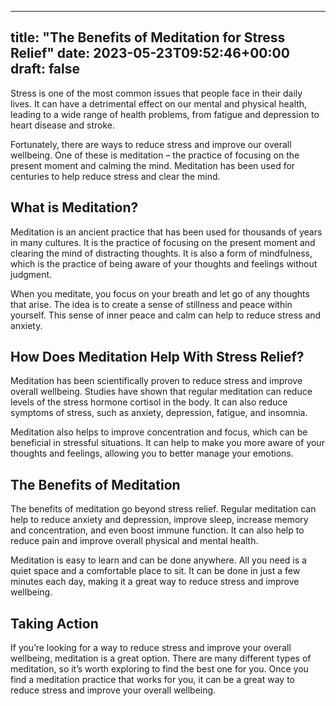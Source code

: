
---
title: "The Benefits of Meditation for Stress Relief"
date: 2023-05-23T09:52:46+00:00
draft: false
---

Stress is one of the most common issues that people face in their daily lives. It can have a detrimental effect on our mental and physical health, leading to a wide range of health problems, from fatigue and depression to heart disease and stroke.

Fortunately, there are ways to reduce stress and improve our overall wellbeing. One of these is meditation – the practice of focusing on the present moment and calming the mind. Meditation has been used for centuries to help reduce stress and clear the mind.

## What is Meditation?
Meditation is an ancient practice that has been used for thousands of years in many cultures. It is the practice of focusing on the present moment and clearing the mind of distracting thoughts. It is also a form of mindfulness, which is the practice of being aware of your thoughts and feelings without judgment.

When you meditate, you focus on your breath and let go of any thoughts that arise. The idea is to create a sense of stillness and peace within yourself. This sense of inner peace and calm can help to reduce stress and anxiety.

## How Does Meditation Help With Stress Relief?
Meditation has been scientifically proven to reduce stress and improve overall wellbeing. Studies have shown that regular meditation can reduce levels of the stress hormone cortisol in the body. It can also reduce symptoms of stress, such as anxiety, depression, fatigue, and insomnia.

Meditation also helps to improve concentration and focus, which can be beneficial in stressful situations. It can help to make you more aware of your thoughts and feelings, allowing you to better manage your emotions.

## The Benefits of Meditation
The benefits of meditation go beyond stress relief. Regular meditation can help to reduce anxiety and depression, improve sleep, increase memory and concentration, and even boost immune function. It can also help to reduce pain and improve overall physical and mental health.

Meditation is easy to learn and can be done anywhere. All you need is a quiet space and a comfortable place to sit. It can be done in just a few minutes each day, making it a great way to reduce stress and improve wellbeing.

## Taking Action
If you’re looking for a way to reduce stress and improve your overall wellbeing, meditation is a great option. There are many different types of meditation, so it’s worth exploring to find the best one for you. Once you find a meditation practice that works for you, it can be a great way to reduce stress and improve your overall wellbeing.